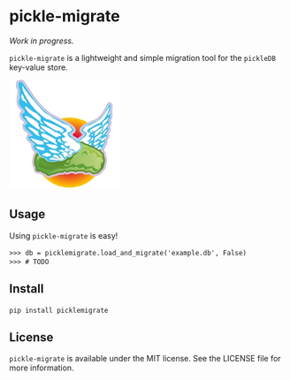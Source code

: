 # pickle-migrate

*Work in progress.*

`pickle-migrate` is a lightweight and simple migration tool for the `pickleDB`
key-value store.

<img src="images/pickle-migrate.jpg" alt="pickle-migrate"/>

## Usage

Using `pickle-migrate` is easy!

```
>>> db = picklemigrate.load_and_migrate('example.db', False) 
>>> # TODO
```

## Install

```
pip install picklemigrate
```

## License

`pickle-migrate` is available under the MIT license. See the LICENSE file for
more information.
